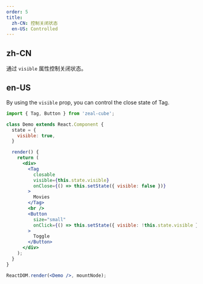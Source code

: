 ```yaml
---
order: 5
title:
  zh-CN: 控制关闭状态
  en-US: Controlled
---
```


## zh-CN

通过 `visible` 属性控制关闭状态。

## en-US

By using the `visible` prop, you can control the close state of Tag.

````jsx
import { Tag, Button } from 'zeal-cube';

class Demo extends React.Component {
  state = {
    visible: true,
  }

  render() {
    return (
      <div>
        <Tag
          closable
          visible={this.state.visible}
          onClose={() => this.setState({ visible: false })}
        >
          Movies
        </Tag>
        <br />
        <Button
          size="small"
          onClick={() => this.setState({ visible: !this.state.visible })}
        >
          Toggle
        </Button>
      </div>
    );
  }
}

ReactDOM.render(<Demo />, mountNode);
````
